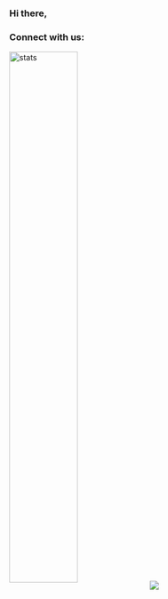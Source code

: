 ### Hi there,

### Connect with us:

<img width="49.5%" align="center" src="https://github-readme-stats.vercel.app/api?username=ridheshcybe&include_all_commits=true&show_icons=true&theme=radical&bg_color=0d1117&title_color=f90&icon_color=f90" alt="stats">
<img src="https://github-readme-stats.vercel.app/api/top-langs/?username=ridheshcybe&bg_color=0d1117&title_color=f90&icon_color=f90&theme=radical">
